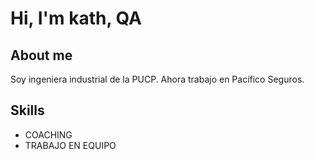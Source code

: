 # Hi, I'm kath, QA
## About me
Soy ingeniera industrial de la PUCP. Ahora trabajo en Pacífico Seguros.
## Skills

- COACHING
- TRABAJO EN EQUIPO 

